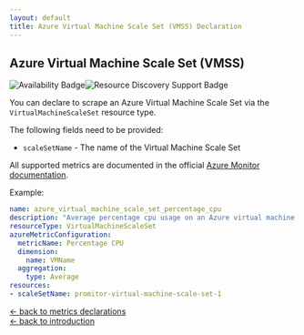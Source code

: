 ```yaml
---
layout: default
title: Azure Virtual Machine Scale Set (VMSS) Declaration
---
```


## Azure Virtual Machine Scale Set (VMSS)

![Availability Badge](https://img.shields.io/badge/Available%20Starting-v1.2-green.svg)![Resource Discovery Support Badge](https://img.shields.io/badge/Support%20for%20Resource%20Discovery-No-red.svg)

You can declare to scrape an Azure Virtual Machine Scale Set via the `VirtualMachineScaleSet` resource
type.

The following fields need to be provided:

- `scaleSetName` - The name of the Virtual Machine Scale Set

All supported metrics are documented in the official [Azure Monitor documentation](https://docs.microsoft.com/en-us/azure/azure-monitor/platform/metrics-supported#microsoftcomputevirtualmachinescalesets).

Example:

```yaml
name: azure_virtual_machine_scale_set_percentage_cpu
description: "Average percentage cpu usage on an Azure virtual machine scale set"
resourceType: VirtualMachineScaleSet
azureMetricConfiguration:
  metricName: Percentage CPU
  dimension:
    name: VMName
  aggregation:
    type: Average
resources:
- scaleSetName: promitor-virtual-machine-scale-set-1
```

<!-- markdownlint-disable MD033 -->
[&larr; back to metrics declarations](/configuration/v1.x/metrics)<br />
[&larr; back to introduction](/)
<!-- markdownlint-enable -->

